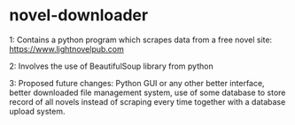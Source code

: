 # novel-downloader

1: Contains a python program which scrapes data from a free novel site: https://www.lightnovelpub.com 

2: Involves the use of BeautifulSoup library from python

3: Proposed future changes: Python GUI or any other better interface, better downloaded file management system, use of some database to store record of all novels instead of scraping every time together with a database upload system. 
